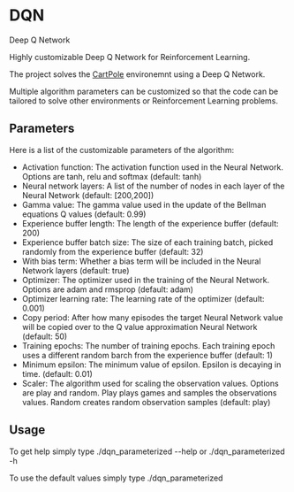 # DQN
Deep Q Network

Highly customizable Deep Q Network for Reinforcement Learning.

The project solves the [CartPole](https://github.com/openai/gym/wiki/CartPole-v0) environemnt using a Deep Q Network. 

Multiple algorithm parameters can be customized so that the code can be tailored to solve other environments or Reinforcement Learning problems.

## Parameters
Here is a list of the customizable parameters of the algorithm:
* Activation function: The activation function used in the Neural Network. Options are tanh, relu and softmax (default: tanh)
* Neural network layers: A list of the number of nodes in each layer of the Neural Network (default: [200,200])
* Gamma value: The gamma value used in the update of the Bellman equations Q values (default: 0.99)
* Experience buffer length: The length of the experience buffer (default: 200)
* Experience buffer batch size: The size of each training batch, picked randomly from the experience buffer (default: 32)
* With bias term: Whether a bias term will be included in the Neural Network layers (default: true)
* Optimizer: The optimizer used in the training of the Neural Network. Options are adam and rmsprop (default: adam)
* Optimizer learning rate: The learning rate of the optimizer (default: 0.001)
* Copy period: After how many episodes the target Neural Network value will be copied over to the Q value approximation Neural Network (default: 50)
* Training epochs: The number of training epochs. Each training epoch uses a different random barch from the experience buffer (default: 1)
* Minimum epsilon: The minimum value of epsilon. Epsilon is decaying in time. (default: 0.01)
* Scaler: The algorithm used for scaling the observation values. Options are play and random. Play plays games and samples the observations values. Random creates random observation samples (default: play)

## Usage
To get help simply type
./dqn_parameterized --help or
./dqn_parameterized -h

To use the default values simply type
./dqn_parameterized
